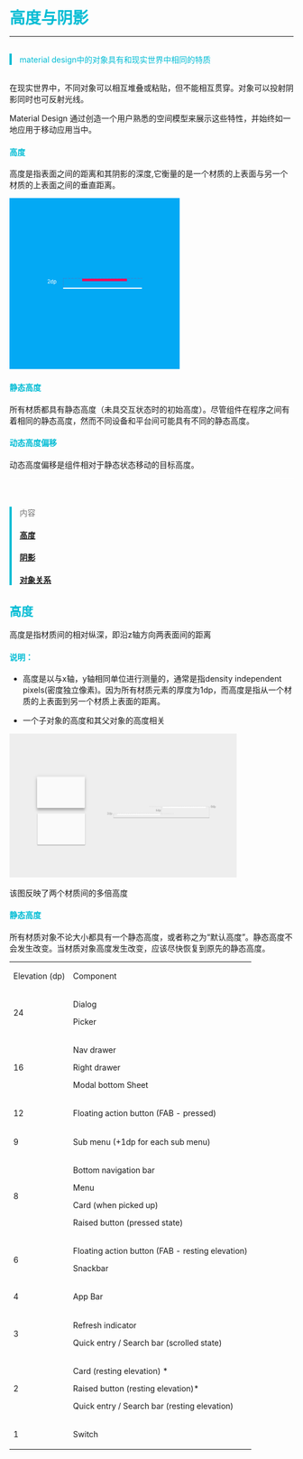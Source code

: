 <h1 id="envir" style="color:#00bcd4;margin: 0">高度与阴影</h1>
<hr style="height:1px;"></hr>

<blockquote style="color:#00bcd4;border-left: 4px solid #00bcd4;margin: 30px 0;">
<p>material design中的对象具有和现实世界中相同的特质</p>
</blockquote>

在现实世界中，不同对象可以相互堆叠或粘贴，但不能相互贯穿。对象可以投射阴影同时也可反射光线。

Material Design 通过创造一个用户熟悉的空间模型来展示这些特性，并始终如一地应用于移动应用当中。

<h4 style="color:#00bcd4">高度</h4>

高度是指表面之间的距离和其阴影的深度,它衡量的是一个材质的上表面与另一个材质的上表面之间的垂直距离。

<div style="width: 60%"><img src="assets/what_is_material_elevation_and_shadows.png" alt=""></div>

<h4 style="color:#00bcd4">静态高度</h4>

所有材质都具有静态高度（未具交互状态时的初始高度）。尽管组件在程序之间有着相同的静态高度，然而不同设备和平台间可能具有不同的静态高度。

<h4 style="color:#00bcd4">动态高度偏移</h4>

动态高度偏移是组件相对于静态状态移动的目标高度。

<hr style="height:1px; background-color: #fff; margin-bottom: 50px;"></hr>

<blockquote style="color:#00bcd4;border-left: 4px solid #00bcd4;margin: 30px 0;">
<p style="color:#757575">内容</p>
<h4><a href="#elevation">高度</a></h4>
<h4><a href="#shadow">阴影</a></h4>
<h4><a href="#OBrelationship">对象关系</a></h4>
</blockquote>

<h2 id="elevation" style="color:#00bcd4;">高度</h2>

高度是指材质间的相对纵深，即沿z轴方向两表面间的距离

<h4 style="color:#00bcd4">说明：</h4>

* 高度是以与x轴，y轴相同单位进行测量的，通常是指density independent pixels(密度独立像素)。因为所有材质元素的厚度为1dp，而高度是指从一个材质的上表面到另一个材质上表面的距离。

* 一个子对象的高度和其父对象的高度相关

<div style="width: 80%"><img src="assets/whatismaterial_3d_elevation1.png" alt=""></div>

该图反映了两个材质间的多倍高度

<h4 style="color:#00bcd4">静态高度</h4>

所有材质对象不论大小都具有一个静态高度，或者称之为“默认高度”。静态高度不会发生改变。当材质对象高度发生改变，应该尽快恢复到原先的静态高度。

<div class="module">
	<table class="s-tag-table">
		<tbody>
		<tr><td colspan="1" rowspan="1"><p>Elevation (dp)</p></td><td colspan="1" rowspan="1"><p>Component</p></td></tr>
		<tr><td colspan="1" rowspan="1"><p>24</p></td><td colspan="1" rowspan="1"><p>Dialog</p><p>Picker</p></td></tr>
		<tr><td colspan="1" rowspan="1"><p>16</p></td><td colspan="1" rowspan="1"><p>Nav drawer </p><p>Right drawer</p><p>Modal bottom Sheet</p></td></tr>
		<tr><td colspan="1" rowspan="1"><p>12</p></td><td colspan="1" rowspan="1"><p>Floating action button (FAB - pressed)</p></td></tr>
		<tr><td colspan="1" rowspan="1"><p>9</p></td><td colspan="1" rowspan="1"><p>Sub menu (+1dp for each sub menu)</p></td></tr>
		<tr><td colspan="1" rowspan="1"><p>8</p></td><td colspan="1" rowspan="1"><p>Bottom navigation bar</p><p>Menu</p><p>Card (when picked up) </p><p>Raised button (pressed state)</p></td></tr>
		<tr><td colspan="1" rowspan="1"><p>6</p></td><td colspan="1" rowspan="1"><p>Floating action button (FAB - resting elevation)</p><p>Snackbar</p></td></tr>
		<tr><td colspan="1" rowspan="1"><p>4</p></td><td colspan="1" rowspan="1"><p>App Bar</p></td></tr>
		<tr><td colspan="1" rowspan="1"><p>3</p></td><td colspan="1" rowspan="1"><p>Refresh indicator</p><p>Quick entry / Search bar (scrolled state)</p></td></tr>
		<tr><td colspan="1" rowspan="1"><p>2</p></td><td colspan="1" rowspan="1"><p>Card (resting elevation) *</p><p>Raised button (resting elevation)*</p><p>Quick entry / Search bar (resting elevation)</p></td></tr>
		<tr><td colspan="1" rowspan="1"><p>1</p></td><td colspan="1" rowspan="1"><p>Switch</p></td></tr>
		</tbody>
	</table>
</div>





